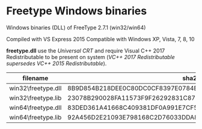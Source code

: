 
Freetype Windows binaries
=========================
Windows binaries (DLL) of FreeType 2.7.1 (win32/win64)

Compiled with VS Express 2015
Compatible with Windows XP, Vista, 7, 8, 10

**freetype.dll** use the *Universal CRT* and require Visual C++ 2017 Redistributable to be present on system (*VC++ 2017 Redistributable supersedes VC++ 2015 Redistributable*).


| filename | sha256 |
|--|--|
|win32\freetype.dll|8B9D854B218DEE0C80DC0CF8397E0784EFF93BB6A65B9A20585B4ED0D81DB3FE|
|win32\freetype.lib|23078B290028FA11573F9F26292831C871762657831BDD319B2B15729C4AD804|
|win64\freetype.dll|83DED361A41668C409381DF0A991E7CF50E7C2720F42E53D599361FA12677145|
|win64\freetype.lib|92A456D2E21093E798168C2D76033DDA826DB34FADAE70EBB5CFCCBBFD4F41B7|
